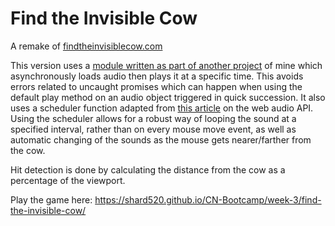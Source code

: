 # Find the Invisible Cow

A remake of [findtheinvisiblecow.com](https://findtheinvisiblecow.com)

This version uses a [module written as part of another project](https://github.com/shard520/circle-composer-app/blob/mvc-refactor/src/js/model/audioObj.js) of mine which asynchronously loads audio then plays it at a specific time. This avoids errors related to uncaught promises which can happen when using the default play method on an audio object triggered in quick succession. It also uses a scheduler function adapted from [this article](https://www.html5rocks.com/en/tutorials/audio/scheduling/) on the web audio API. Using the scheduler allows for a robust way of looping the sound at a specified interval, rather than on every mouse move event, as well as automatic changing of the sounds as the mouse gets nearer/farther from the cow.

Hit detection is done by calculating the distance from the cow as a percentage of the viewport.

Play the game here: <https://shard520.github.io/CN-Bootcamp/week-3/find-the-invisible-cow/>
